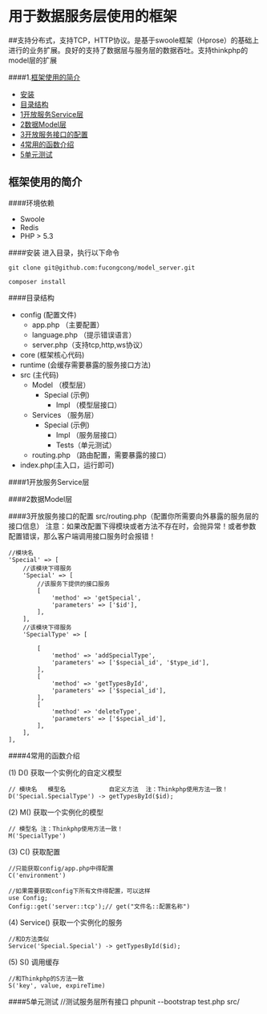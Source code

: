 # 用于数据服务层使用的框架
##支持分布式，支持TCP，HTTP协议。是基于swoole框架（Hprose）的基础上进行的业务扩展。良好的支持了数据层与服务层的数据吞吐。支持thinkphp的model层的扩展

####1.[框架使用的简介](#user-content-框架使用的简介)
- [安装](#user-content-安装)
- [目录结构](#user-content-目录结构)
- [1开放服务Service层](#user-content-1开放服务Service层)
- [2数据Model层](#user-content-2数据Model层)
- [3开放服务接口的配置](#user-content-3开放服务接口的配置)
- [4常用的函数介绍](#user-content-4常用的函数介绍)
- [5单元测试](#user-content-5单元测试)

## 框架使用的简介
####环境依赖
- Swoole
- Redis
- PHP > 5.3

####安装
进入目录，执行以下命令

    git clone git@github.com:fucongcong/model_server.git

    composer install

####目录结构
- config (配置文件)
    - app.php （主要配置）
    - language.php （提示错误语言）
    - server.php（支持tcp,http,ws协议）
- core (框架核心代码)
- runtime (会缓存需要暴露的服务接口方法)
- src (主代码)
    - Model （模型层）
        - Special (示例)
            - Impl （模型层接口）
    - Services （服务层）
        - Special (示例)
            - Impl （服务层接口）
            - Tests（单元测试）
    - routing.php （路由配置，需要暴露的接口）
- index.php(主入口，运行即可)

####1开放服务Service层

####2数据Model层

####3开放服务接口的配置
src/routing.php（配置你所需要向外暴露的服务层的接口信息）
注意：如果改配置下得模块或者方法不存在时，会抛异常！或者参数配置错误，那么客户端调用接口服务时会报错！

    //模块名
    'Special' => [
        //该模块下得服务
        'Special' => [
            //该服务下提供的接口服务
            [
                'method' => 'getSpecial',
                'parameters' => ['$id'],
            ],
        ],
        //该模块下得服务
        'SpecialType' => [

            [
                'method' => 'addSpecialType',
                'parameters' => ['$special_id', '$type_id'],
            ],
            [
                'method' => 'getTypesById',
                'parameters' => ['$special_id'],
            ],
            [
                'method' => 'deleteType',
                'parameters' => ['$special_id'],
            ],
        ],
    ],

####4常用的函数介绍

(1) D() 获取一个实例化的自定义模型

    // 模块名   模型名            自定义方法  注：Thinkphp使用方法一致！
    D('Special.SpecialType') -> getTypesById($id);

(2) M() 获取一个实例化的模型

    // 模型名 注：Thinkphp使用方法一致！
    M('SpecialType')

(3) C() 获取配置

    //只能获取config/app.php中得配置
    C('environment')

    //如果需要获取config下所有文件得配置，可以这样
    use Config;
    Config::get('server::tcp');// get("文件名::配置名称")

(4) Service() 获取一个实例化的服务

    //和D方法类似
    Service('Special.Special') -> getTypesById($id);

(5) S() 调用缓存

    //和Thinkphp的S方法一致
    S('key', value, expireTime)

####5单元测试
    //测试服务层所有接口
    phpunit --bootstrap test.php src/
